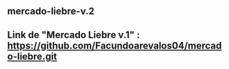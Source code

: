 ## mercado-liebre-v.2

## Link de "Mercado Liebre v.1" : https://github.com/Facundoarevalos04/mercado-liebre.git
